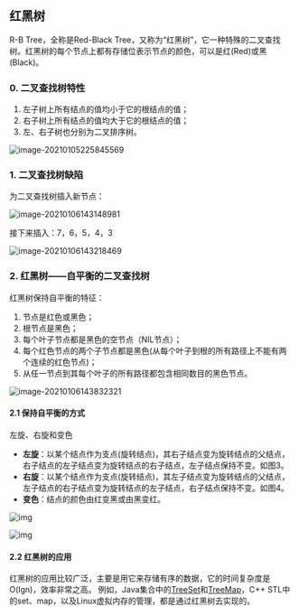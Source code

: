 ## 红黑树

R-B Tree，全称是Red-Black Tree，又称为“红黑树”，它一种特殊的二叉查找树。红黑树的每个节点上都有存储位表示节点的颜色，可以是红(Red)或黑(Black)。

### 0. 二叉查找树特性

1. 左子树上所有结点的值均小于它的根结点的值；
2. 右子树上所有结点的值均大于它的根结点的值；
3. 左、右子树也分别为二叉排序树。

![image-20210105225845569](https://cdn.jsdelivr.net/gh/SuilandCoder/PicStorage//img/image-20210105225845569.png)

### 1. 二叉查找树缺陷

为二叉查找树插入新节点：

![image-20210106143148981](https://cdn.jsdelivr.net/gh/SuilandCoder/PicStorage//img/image-20210106143148981.png)

接下来插入：7，6，5，4，3

![image-20210106143218469](https://cdn.jsdelivr.net/gh/SuilandCoder/PicStorage//img/image-20210106143218469.png)

### 2. 红黑树——自平衡的二叉查找树

红黑树保持自平衡的特征：

1. 节点是红色或黑色；
2. 根节点是黑色；
3. 每个叶子节点都是黑色的空节点（NIL节点）；
4. 每个红色节点的两个子节点都是黑色(从每个叶子到根的所有路径上不能有两个连续的红色节点)；
5. 从任一节点到其每个叶子的所有路径都包含相同数目的黑色节点。

![image-20210106143832321](https://cdn.jsdelivr.net/gh/SuilandCoder/PicStorage//img/image-20210106143832321.png)

#### 2.1 保持自平衡的方式

左旋、右旋和变色

- **左旋**：以某个结点作为支点(旋转结点)，其右子结点变为旋转结点的父结点，右子结点的左子结点变为旋转结点的右子结点，左子结点保持不变。如图3。
- **右旋**：以某个结点作为支点(旋转结点)，其左子结点变为旋转结点的父结点，左子结点的右子结点变为旋转结点的左子结点，右子结点保持不变。如图4。
- **变色**：结点的颜色由红变黑或由黑变红。

![img](https://cdn.jsdelivr.net/gh/SuilandCoder/PicStorage//img/2392382-a95db442f1b47f8a.png)

![img](https://cdn.jsdelivr.net/gh/SuilandCoder/PicStorage//img/2392382-0676a8e2a12e2a0b.png)

#### 2.2 红黑树的应用

红黑树的应用比较广泛，主要是用它来存储有序的数据，它的时间复杂度是O(lgn)，效率非常之高。
例如，Java集合中的[TreeSet](http://www.cnblogs.com/skywang12345/p/3311268.html)和[TreeMap](http://www.cnblogs.com/skywang12345/p/3310928.html)，C++ STL中的set、map，以及Linux虚拟内存的管理，都是通过红黑树去实现的。